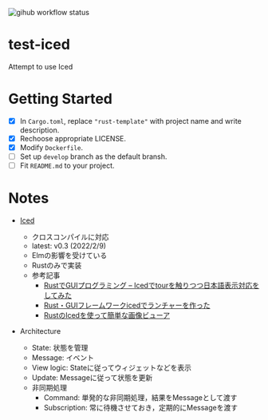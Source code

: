 ![gihub workflow status](https://github.com/den-taku/test-iced/actions/workflows/on_merge.yml/badge.svg)

# test-iced
Attempt to use Iced

# Getting Started

- [x] In `Cargo.toml`, replace `"rust-template"` with project name and write description.
- [x] Rechoose appropriate LICENSE.
- [x] Modify `Dockerfile`.
- [ ] Set up `develop` branch as the default bransh.
- [ ] Fit `README.md` to your project.

# Notes

- [Iced](https://github.com/iced-rs/iced)
  - クロスコンパイルに対応
  - latest: v0.3 (2022/2/9)
  - Elmの影響を受けている
  - Rustのみで実装
  - 参考記事
    - [RustでGUIプログラミング – Icedでtourを触りつつ日本語表示対応をしてみた](https://dev.classmethod.jp/articles/rust-with-gui-tryon-tour/)
    - [Rust・GUIフレームワークicedでランチャーを作った](https://zenn.dev/kyoheiu/articles/40273bda9d5168)
    - [RustのIcedを使って簡単な画像ビューア](https://zenn.dev/tris/articles/e60efe7c60a770)

- Architecture
  - State: 状態を管理
  - Message: イベント
  - View logic: Stateに従ってウィジェットなどを表示
  - Update: Messageに従って状態を更新
  - 非同期処理
    - Command: 単発的な非同期処理，結果をMessageとして渡す
    - Subscription: 常に待機させておき，定期的にMessageを渡す